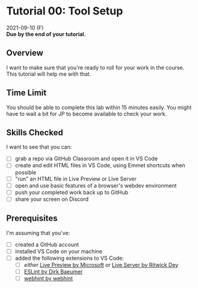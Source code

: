 # Tutorial 00: Tool Setup

2021-09-10 (F)  
**Due by the end of your tutorial.**

## Overview

I want to make sure that you're ready to roll for your work in the course.  
This tutorial will help me with that.

## Time Limit

You should be able to complete this lab within 15 minutes easily. You might have to wait a bit for JP to become available to check your work.

## Skills Checked

I want to see that you can:

- [ ] grab a repo via GitHub Classroom and open it in VS Code
- [ ] create and edit HTML files in VS Code, using Emmet shortcuts when possible
- [ ] "run" an HTML file in Live Preview or Live Server
- [ ] open and use basic features of a browser's webdev environment
- [ ] push your completed work back up to GitHub
- [ ] share your screen on Discord

## Prerequisites

I'm assuming that you've:

- [ ] created a GitHub account
- [ ] installed VS Code on your machine
- [ ] added the following extensions to VS Code:
  - [ ] _either_ [Live Preview by Microsoft](https://marketplace.visualstudio.com/items?itemName=ms-vscode.live-server) _or_ [Live Server by Ritwick Dey](https://marketplace.visualstudio.com/items?itemName=ritwickdey.LiveServer)
  - [ ] [ESLint by Dirk Baeumer](https://marketplace.visualstudio.com/items?itemName=dbaeumer.vscode-eslint)
  - [ ] [webhint by webhint](https://marketplace.visualstudio.com/items?itemName=webhint.vscode-webhint&ssr=false#overview)

